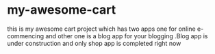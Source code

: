 # my-awesome-cart
this is my awesome cart project which has two apps one for online e-commencing and other one is  a blog app for your blogging .Blog app is under construction and only shop app is completed right now
